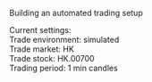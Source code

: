 Building an automated trading setup

Current settings:<br>
Trade environment: simulated<br>
Trade market: HK<br>
Trade stock: HK.00700<br>
Trading period: 1 min candles<br>
